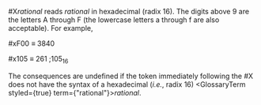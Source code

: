  



#X*rational* reads *rational* in hexadecimal (radix 16). The digits above 9 are the letters A through F (the lowercase letters a through f are also acceptable). For example, 



#xF00 *≡* 3840 



#x105 *≡* 261 ;105<sub>16</sub> 



The consequences are undefined if the token immediately following the #X does not have the syntax of a hexadecimal (*i.e.*, radix 16) <GlossaryTerm styled={true} term={"rational"}><i>rational</i></GlossaryTerm>. 



